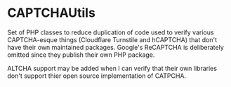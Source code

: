 # CAPTCHAUtils
Set of PHP classes to reduce duplication of code used to verify various CAPTCHA-esque things (Cloudflare Turnstile and hCAPTCHA) that don't have their own maintained packages. Google's ReCAPTCHA is deliberately omitted since they publish their own PHP package.

ALTCHA support may be added when I can verify that their own libraries don't support thier open source implementation of CATPCHA.